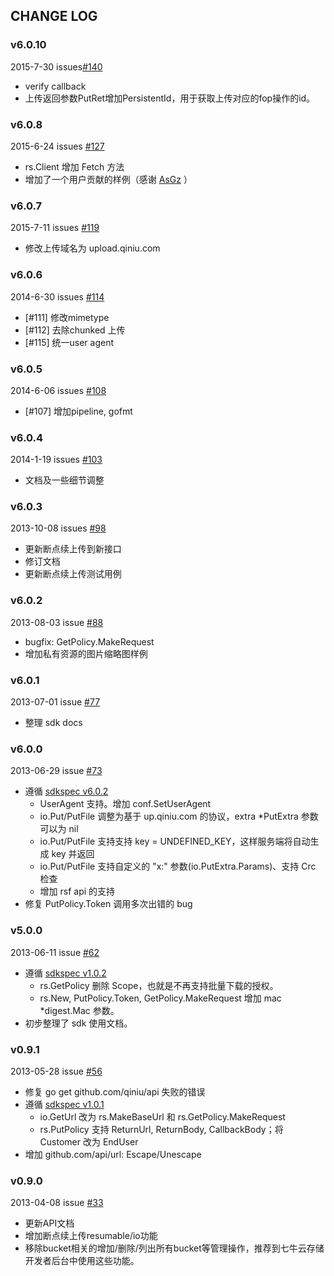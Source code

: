 ## CHANGE LOG

### v6.0.10

2015-7-30 issues[#140](https://github.com/qiniu/api.v6/pull/140)

- verify callback
- 上传返回参数PutRet增加PersistentId，用于获取上传对应的fop操作的id。

### v6.0.8

2015-6-24 issues [#127](https://github.com/qiniu/api/pull/127)

- rs.Client 增加 Fetch 方法
- 增加了一个用户贡献的样例（感谢 [AsGz](https://github.com/AsGz) ）

### v6.0.7

2015-7-11 issues [#119](https://github.com/qiniu/api/pull/119)

- 修改上传域名为 upload.qiniu.com

### v6.0.6

2014-6-30 issues [#114](https://github.com/qiniu/api/pull/114)

- [#111] 修改mimetype
- [#112] 去除chunked 上传
- [#115] 统一user agent

### v6.0.5

2014-6-06 issues [#108](https://github.com/qiniu/api/pull/108)

- [#107] 增加pipeline, gofmt


### v6.0.4

2014-1-19 issues [#103](https://github.com/qiniu/api/pull/103)

- 文档及一些细节调整


### v6.0.3

2013-10-08 issues [#98](https://github.com/qiniu/api/pull/98)

- 更新断点续上传到新接口
- 修订文档
- 更新断点续上传测试用例

### v6.0.2

2013-08-03 issue [#88](https://github.com/qiniu/api/pull/88)

- bugfix: GetPolicy.MakeRequest
- 增加私有资源的图片缩略图样例


### v6.0.1

2013-07-01 issue [#77](https://github.com/qiniu/api/pull/77)

- 整理 sdk docs


### v6.0.0

2013-06-29 issue [#73](https://github.com/qiniu/api/pull/73)

- 遵循 [sdkspec v6.0.2](https://github.com/qiniu/sdkspec/tree/v6.0.2)
  - UserAgent 支持。增加 conf.SetUserAgent
  - io.Put/PutFile 调整为基于 up.qiniu.com 的协议，extra *PutExtra 参数可以为 nil
  - io.Put/PutFile 支持支持 key = UNDEFINED_KEY，这样服务端将自动生成 key 并返回
  - io.Put/PutFile 支持自定义的 "x:" 参数(io.PutExtra.Params)、支持 Crc 检查
  - 增加 rsf api 的支持
- 修复 PutPolicy.Token 调用多次出错的 bug


### v5.0.0

2013-06-11 issue [#62](https://github.com/qiniu/api/pull/62)

- 遵循 [sdkspec v1.0.2](https://github.com/qiniu/sdkspec/tree/v1.0.2)
  - rs.GetPolicy 删除 Scope，也就是不再支持批量下载的授权。
  - rs.New, PutPolicy.Token, GetPolicy.MakeRequest 增加 mac *digest.Mac 参数。
- 初步整理了 sdk 使用文档。


### v0.9.1

2013-05-28 issue [#56](https://github.com/qiniu/api/pull/56)

- 修复 go get github.com/qiniu/api 失败的错误
- 遵循 [sdkspec v1.0.1](https://github.com/qiniu/sdkspec/tree/v1.0.1)
  - io.GetUrl 改为 rs.MakeBaseUrl 和 rs.GetPolicy.MakeRequest
  - rs.PutPolicy 支持 ReturnUrl, ReturnBody, CallbackBody；将 Customer 改为 EndUser
- 增加 github.com/api/url: Escape/Unescape


### v0.9.0

2013-04-08 issue [#33](https://github.com/qiniu/api/pull/33)

- 更新API文档
- 增加断点续上传resumable/io功能
- 移除bucket相关的增加/删除/列出所有bucket等管理操作，推荐到七牛云存储开发者后台中使用这些功能。
